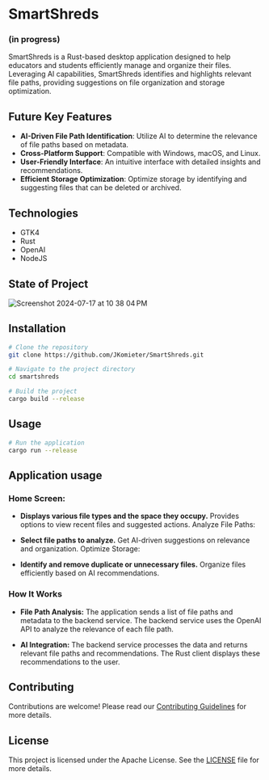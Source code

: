 # SmartShreds 
### (in progress)
SmartShreds is a Rust-based desktop application designed to help educators and students efficiently manage and organize their files. Leveraging AI capabilities, SmartShreds identifies and highlights relevant file paths, providing suggestions on file organization and storage optimization.

## Future Key Features

- **AI-Driven File Path Identification**: Utilize AI to determine the relevance of file paths based on metadata.
- **Cross-Platform Support**: Compatible with Windows, macOS, and Linux.
- **User-Friendly Interface**: An intuitive interface with detailed insights and recommendations.
- **Efficient Storage Optimization**: Optimize storage by identifying and suggesting files that can be deleted or archived.

## Technologies
- GTK4
- Rust
- OpenAI
- NodeJS


## State of Project
![Screenshot 2024-07-17 at 10 38 04 PM](https://github.com/user-attachments/assets/90a15f34-fdec-4c13-a662-d0c41bdf5d51)


## Installation

```bash
# Clone the repository
git clone https://github.com/JKomieter/SmartShreds.git

# Navigate to the project directory
cd smartshreds

# Build the project
cargo build --release
```

## Usage

```bash
# Run the application
cargo run --release

```

## Application usage

### Home Screen:

- **Displays various file types and the space they occupy.**
Provides options to view recent files and suggested actions.
Analyze File Paths:

- **Select file paths to analyze.**
Get AI-driven suggestions on relevance and organization.
Optimize Storage:

- **Identify and remove duplicate or unnecessary files.**
Organize files efficiently based on AI recommendations.


### How It Works

- **File Path Analysis:**
The application sends a list of file paths and metadata to the backend service.
The backend service uses the OpenAI API to analyze the relevance of each file path.

- **AI Integration:**
The backend service processes the data and returns relevant file paths and recommendations.
The Rust client displays these recommendations to the user.

## Contributing

Contributions are welcome! Please read our [Contributing Guidelines](CONTRIBUTING.md) for more details.

## License

This project is licensed under the Apache License. See the [LICENSE](LICENSE) file for more details.

